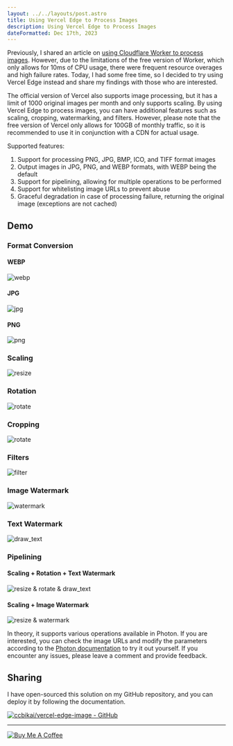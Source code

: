 ```yaml
---
layout: ../../layouts/post.astro
title: Using Vercel Edge to Process Images
description: Using Vercel Edge to Process Images
dateFormatted: Dec 17th, 2023
---
```


Previously, I shared an article on [using Cloudflare Worker to process images](https://dev.to/ccbikai/shi-yong-cloudflare-worker-chu-li-tu-pian-38dl-temp-slug-7437591). However, due to the limitations of the free version of Worker, which only allows for 10ms of CPU usage, there were frequent resource overages and high failure rates. Today, I had some free time, so I decided to try using Vercel Edge instead and share my findings with those who are interested.

The official version of Vercel also supports image processing, but it has a limit of 1000 original images per month and only supports scaling. By using Vercel Edge to process images, you can have additional features such as scaling, cropping, watermarking, and filters. However, please note that the free version of Vercel only allows for 100GB of monthly traffic, so it is recommended to use it in conjunction with a CDN for actual usage.

Supported features:

1. Support for processing PNG, JPG, BMP, ICO, and TIFF format images
2. Output images in JPG, PNG, and WEBP formats, with WEBP being the default
3. Support for pipelining, allowing for multiple operations to be performed
4. Support for whitelisting image URLs to prevent abuse
5. Graceful degradation in case of processing failure, returning the original image (exceptions are not cached)

## Demo

### Format Conversion

#### WEBP

![webp](https://edge-image.miantiao.me/?url=https%3A%2F%2Fstatic.miantiao.me%2Fshare%2FMTyerw%2Fbanner-2048.jpeg&format=webp)

#### JPG

![jpg](https://edge-image.miantiao.me/?url=https%3A%2F%2Fstatic.miantiao.me%2Fshare%2FMTyerw%2Fbanner-2048.jpeg&format=jpg)

#### PNG

![png](https://edge-image.miantiao.me/?url=https%3A%2F%2Fstatic.miantiao.me%2Fshare%2FMTyerw%2Fbanner-2048.jpeg&format=png)

### Scaling

![resize](https://edge-image.miantiao.me/?url=https%3A%2F%2Fstatic.miantiao.me%2Fshare%2FMTyerw%2Fbanner-2048.jpeg&action=resize!830,400,2)

### Rotation

![rotate](https://edge-image.miantiao.me/?url=https%3A%2F%2Fstatic.miantiao.me%2Fshare%2FMTyerw%2Fbanner-2048.jpeg&action=rotate!90)

### Cropping

![rotate](https://edge-image.miantiao.me/?url=https%3A%2F%2Fstatic.miantiao.me%2Fshare%2FMTyerw%2Fbanner-2048.jpeg&action=crop!0,0,1000,1000)

### Filters

![filter](https://edge-image.miantiao.me/?url=https%3A%2F%2Fstatic.miantiao.me%2Fshare%2FMTyerw%2Fbanner-2048.jpeg&action=filter%21obsidian)

### Image Watermark

![watermark](https://edge-image.miantiao.me/?url=https%3A%2F%2Fstatic.miantiao.me%2Fshare%2FMTyerw%2Fbanner-2048.jpeg&action=watermark!https%3A%2F%2Fstatic.miantiao.me%2Fshare%2F6qIq4w%2FFhSUzU.png,20,20)

### Text Watermark

![draw_text](https://edge-image.miantiao.me/?url=https%3A%2F%2Fstatic.miantiao.me%2Fshare%2FMTyerw%2Fbanner-2048.jpeg&action=draw_text!miantiao.me,20,20)

### Pipelining

#### Scaling + Rotation + Text Watermark

![resize & rotate & draw_text](https://edge-image.miantiao.me/?url=https%3A%2F%2Fstatic.miantiao.me%2Fshare%2FMTyerw%2Fbanner-2048.jpeg&action=resize!830,400,2%7Crotate!180%7Cdraw_text!miantiao.me,10,10)

#### Scaling + Image Watermark

![resize & watermark](https://edge-image.miantiao.me/?url=https%3A%2F%2Fstatic.miantiao.me%2Fshare%2FMTyerw%2Fbanner-2048.jpeg&action=resize!830,400,2%7Cwatermark!https%3A%2F%2Fstatic.miantiao.me%2Fshare%2F6qIq4w%2FFhSUzU.png,10,10)

In theory, it supports various operations available in Photon. If you are interested, you can check the image URLs and modify the parameters according to the [Photon documentation](https://docs.rs/photon-rs/latest/photon_rs/) to try it out yourself. If you encounter any issues, please leave a comment and provide feedback.

## Sharing

I have open-sourced this solution on my GitHub repository, and you can deploy it by following the documentation.

[![ccbikai/vercel-edge-image - GitHub](https://github.html.zone/ccbikai/vercel-edge-image)](https://github.com/ccbikai/vercel-edge-image)

* * *

[![Buy Me A Coffee](https://static.miantiao.me/share/0WmsVP/CcmGr8.png)](https://www.buymeacoffee.com/miantiao)
